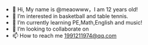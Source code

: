- 👋 Hi, My name is @meaowww，I am 12 years old!
- 👀 I’m interested in basketball and table tennis.
- 🌱 I’m currently learning PE,Math,English and music!
- 💞️ I’m looking to collaborate on 
- 📫 How to reach me 1991211974@qq.com

<!---
meaowww/meaowww is a ✨ special ✨ repository because its `README.md` (this file) appears on your GitHub profile.
You can click the Preview link to take a look at your changes.
--->
